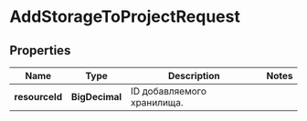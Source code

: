 

# AddStorageToProjectRequest


## Properties

| Name | Type | Description | Notes |
|------------ | ------------- | ------------- | -------------|
|**resourceId** | **BigDecimal** | ID добавляемого хранилища. |  |



